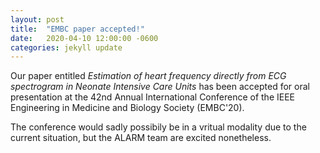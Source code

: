 ```yaml
---
layout: post
title:  "EMBC paper accepted!"
date:   2020-04-10 12:00:00 -0600
categories: jekyll update
---
```


Our paper entitled *Estimation of heart frequency directly from ECG spectrogram in Neonate Intensive Care Units* has been accepted for oral presentation at the 42nd Annual International Conference of the IEEE Engineering in Medicine and Biology Society (EMBC'20). 

The conference would sadly possibily be in a vritual modality due to the current situation, but the ALARM team are excited nonetheless.


